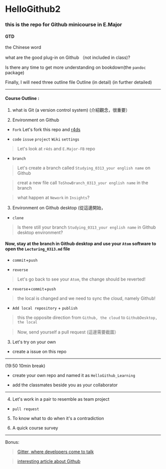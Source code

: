 # HelloGithub2


### this is the repo for Github minicourse in E.Major 

#### GTD

the Chinese word



what are the good plug-in on Github （not included in class)?

Is there any time to get more understanding on bookdown(the `pandoc` package)

Finally, I will need three outline file Outline (in detail) (in further detailed)




---

#### Course Outline : 

 1. what is Git (a version control system) (介紹觀念，很重要）
 
 2. Environment on Github 
 
 - `Fork` Let's fork this repo and [r4ds](https://github.com/hadley/r4ds)
 
 - `code` `issue` `project` `Wiki` `settings`
 > Let's look at `r4ds` and `E.Major-FB` repo
 
 - `branch` 
 > Let's create a branch called `Studying_0313_your english name` on Github
 
 > creat a new file call `ToShowBranch_0313_your english name` in the branch
 
 > what happen at `Nework` in `Insights`?
 
 3. Environment on  Github desktop (從這邊開始，
 
 - `clone`
 
 > Is there still your branch `Studying_0313_your english name` in Github desktop environment?
 
 #### Now, stay at the branch in Github desktop and use your `Atom` software to open the `Lecturing_0313.md` file
 
 - `commit`+`push`
 
 - `reverse`
 
 > Let's go back to see your `Atom`, the change should be reverted!
 
 - `reverse`+`commit`+`push`
 
 > the local is changed and we need to sync the cloud, namely Github!
 
 - `Add local repository` + `publish`
 
 > this the opposite direction from `Github, the cloud` to `GithubDesktop, the local`
 
 > Now, send yourself a pull request (這邊需要截圖）
 
 3. Let's try on your own 
 
 - create a issue on this repo
 
 ---
 
 (19:50 10min break)
 
 - create your own repo and named it as `HelloGithub_Learning`
 
 - add the classmates beside you as your collaborator
 
 --- 
 
 4. Let's work in a pair to resemble as team project
 
 - `pull request`
 
 
 
 5. To know what to do when it's a contradiction
 
 6. A quick course survey
 
 ---
 
 Bonus:
 
> [Gitter, where developers come to talk](https://gitter.im/apps)

> [interesting article about Github](https://www.ithome.com.tw/news/95284)



